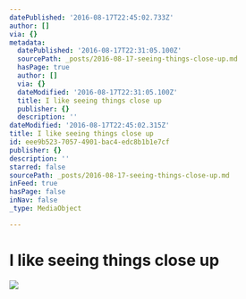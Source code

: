 ```yaml
---
datePublished: '2016-08-17T22:45:02.733Z'
author: []
via: {}
metadata:
  datePublished: '2016-08-17T22:31:05.100Z'
  sourcePath: _posts/2016-08-17-seeing-things-close-up.md
  hasPage: true
  author: []
  via: {}
  dateModified: '2016-08-17T22:31:05.100Z'
  title: I like seeing things close up
  publisher: {}
  description: ''
dateModified: '2016-08-17T22:45:02.315Z'
title: I like seeing things close up
id: eee9b523-7057-4901-bac4-edc8b1b1e7cf
publisher: {}
description: ''
starred: false
sourcePath: _posts/2016-08-17-seeing-things-close-up.md
inFeed: true
hasPage: false
inNav: false
_type: MediaObject

---
```

# I like seeing things close up
![](https://the-grid-user-content.s3-us-west-2.amazonaws.com/64d8e7c9-7b0e-48c9-8244-8919c2bb6c29.jpg)